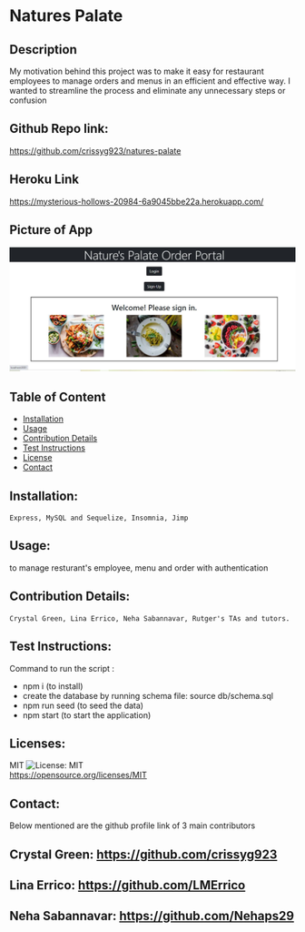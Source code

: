 # Natures Palate

  ## Description
 My motivation behind this project was to make it easy for restaurant employees to manage orders and menus in an efficient and effective way. I wanted to streamline the process and eliminate any unnecessary steps or confusion

  ## Github Repo link: 
  https://github.com/crissyg923/natures-palate

  ## Heroku Link
  https://mysterious-hollows-20984-6a9045bbe22a.herokuapp.com/

  ## Picture of App
  
  ![Homepage image](homepageapp.JPG)

  ## Table of Content

  - [Installation](#installation)
  - [Usage](#usage)
  - [Contribution Details](#contribution-details)
  - [Test Instructions](#test-instructions) 
  - [License](#licenses)
  - [Contact](#contact)
  
  

  ## Installation: 
    Express, MySQL and Sequelize, Insomnia, Jimp

  ## Usage:
  to manage resturant's employee, menu and order with authentication

  ## Contribution Details: 
    Crystal Green, Lina Errico, Neha Sabannavar, Rutger's TAs and tutors.

  ## Test Instructions: 
   Command to run the script : 
   - npm i (to install)
   - create the database by running schema file: source db/schema.sql 
   - npm run seed (to seed the data)
   - npm start (to start the application)

  ## Licenses: 
  MIT
  ![License: MIT](https://img.shields.io/badge/License-MIT-yellow.svg)    
  https://opensource.org/licenses/MIT 

  
  ## Contact: 
  Below mentioned are the github profile link of 3 main contributors 
  
  ## Crystal Green: https://github.com/crissyg923
  ## Lina Errico: https://github.com/LMErrico
  ## Neha Sabannavar: https://github.com/Nehaps29
  


  